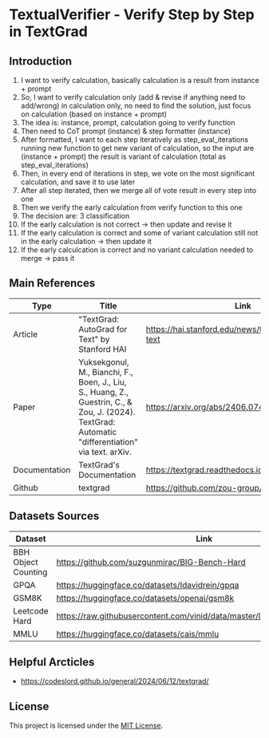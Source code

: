 # TextualVerifier - Verify Step by Step in TextGrad

## Introduction
1. I want to verify calculation, basically calculation is a result from instance + prompt
2. So, I want to verify calculation only (add & revise if anything need to add/wrong) in calculation only, no need to find the solution, just focus on calculation (based on instance + prompt)
3. The idea is: instance, prompt, calculation going to verify function
4. Then need to CoT prompt (instance) & step formatter (instance)
5. After formatted, I want to each step iteratively as step_eval_iterations running new function to get new variant of calculation, so the input are (instance + prompt) the result is variant of calculation (total as step_eval_iterations)
6. Then, in every end of iterations in step, we vote on the most significant calculation, and save it to use later
7. After all step iterated, then we merge all of vote result in every step into one
8. Then we verify the early calculation from verify function to this one
9. The decision are: 3 classification
10. If the early calculation is not correct -> then update and revise it
11. If the early calculation is correct and some of variant calculation still not in the early calculation -> then update it
12. If the early calculcation is correct and no variant calculation needed to merge -> pass it

## Main References
| Type | Title | Link |
| ---- | ---- | ---- |
| Article | "TextGrad: AutoGrad for Text" by Stanford HAI | https://hai.stanford.edu/news/textgrad-autograd-text |
| Paper | Yuksekgonul, M., Bianchi, F., Boen, J., Liu, S., Huang, Z., Guestrin, C., & Zou, J. (2024). TextGrad: Automatic "differentiation" via text. arXiv. | https://arxiv.org/abs/2406.07496 |
| Documentation | TextGrad's Documentation | https://textgrad.readthedocs.io/en/latest/index.html |
| Github | textgrad | https://github.com/zou-group/textgrad |

## Datasets Sources
| Dataset | Link |
| ---- | ---- |
| BBH Object Counting | https://github.com/suzgunmirac/BIG-Bench-Hard |
| GPQA | https://huggingface.co/datasets/Idavidrein/gpqa |
| GSM8K | https://huggingface.co/datasets/openai/gsm8k |
| Leetcode Hard | https://raw.githubusercontent.com/vinid/data/master/leetcode_with_tests.jsonl |
| MMLU | https://huggingface.co/datasets/cais/mmlu |

## Helpful Arcticles
- https://codeslord.github.io/general/2024/06/12/textgrad/

## License
This project is licensed under the [MIT License](LICENSE).